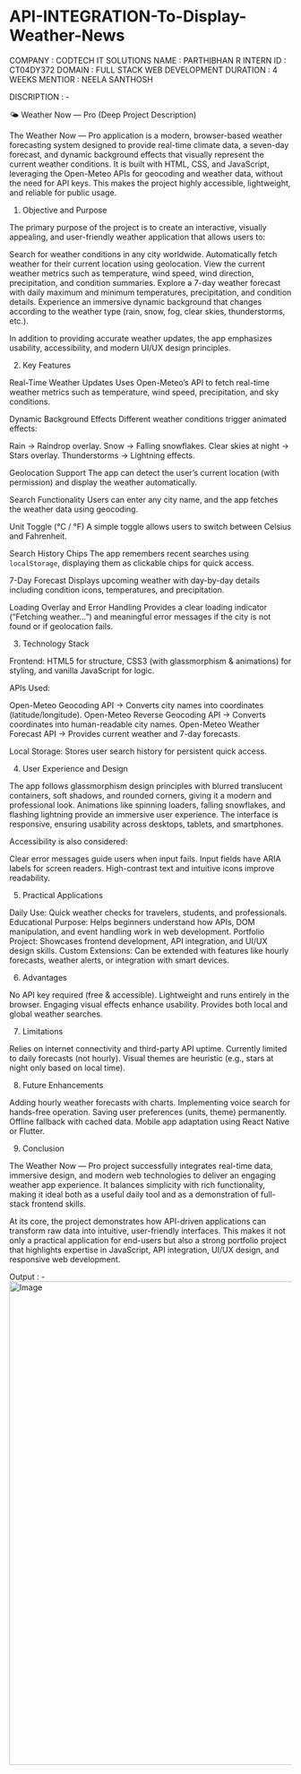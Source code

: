 # API-INTEGRATION-To-Display-Weather-News

COMPANY : CODTECH IT SOLUTIONS
NAME    : PARTHIBHAN R
INTERN ID : CT04DY372
DOMAIN : FULL STACK WEB DEVELOPMENT
DURATION : 4 WEEKS
MENTIOR :  NEELA SANTHOSH

DISCRIPTION : -

 🌤️ Weather Now — Pro (Deep Project Description)

The Weather Now — Pro application is a modern, browser-based weather forecasting system designed to provide real-time climate data, a seven-day forecast, and dynamic background effects that visually represent the current weather conditions. It is built with HTML, CSS, and JavaScript, leveraging the Open-Meteo APIs for geocoding and weather data, without the need for API keys. This makes the project highly accessible, lightweight, and reliable for public usage.



 1. Objective and Purpose

The primary purpose of the project is to create an interactive, visually appealing, and user-friendly weather application that allows users to:

 Search for weather conditions in any city worldwide.
 Automatically fetch weather for their current location using geolocation.
 View the current weather metrics such as temperature, wind speed, wind direction, precipitation, and condition summaries.
 Explore a 7-day weather forecast with daily maximum and minimum temperatures, precipitation, and condition details.
 Experience an immersive dynamic background that changes according to the weather type (rain, snow, fog, clear skies, thunderstorms, etc.).

In addition to providing accurate weather updates, the app emphasizes usability, accessibility, and modern UI/UX design principles.



 2. Key Features

 Real-Time Weather Updates
  Uses Open-Meteo’s API to fetch real-time weather metrics such as temperature, wind speed, precipitation, and sky conditions.

 Dynamic Background Effects
  Different weather conditions trigger animated effects:

   Rain → Raindrop overlay.
   Snow → Falling snowflakes.
   Clear skies at night → Stars overlay.
   Thunderstorms → Lightning effects.

 Geolocation Support
  The app can detect the user’s current location (with permission) and display the weather automatically.

 Search Functionality
  Users can enter any city name, and the app fetches the weather data using geocoding.

 Unit Toggle (°C / °F)
  A simple toggle allows users to switch between Celsius and Fahrenheit.

 Search History Chips
  The app remembers recent searches using `localStorage`, displaying them as clickable chips for quick access.

 7-Day Forecast
  Displays upcoming weather with day-by-day details including condition icons, temperatures, and precipitation.

 Loading Overlay and Error Handling
  Provides a clear loading indicator (“Fetching weather…”) and meaningful error messages if the city is not found or if geolocation fails.



 3. Technology Stack

 Frontend: HTML5 for structure, CSS3 (with glassmorphism & animations) for styling, and vanilla JavaScript for logic.

 APIs Used:

   Open-Meteo Geocoding API → Converts city names into coordinates (latitude/longitude).
   Open-Meteo Reverse Geocoding API → Converts coordinates into human-readable city names.
   Open-Meteo Weather Forecast API → Provides current weather and 7-day forecasts.

 Local Storage: Stores user search history for persistent quick access.



 4. User Experience and Design

The app follows glassmorphism design principles with blurred translucent containers, soft shadows, and rounded corners, giving it a modern and professional look. Animations like spinning loaders, falling snowflakes, and flashing lightning provide an immersive user experience. The interface is responsive, ensuring usability across desktops, tablets, and smartphones.

Accessibility is also considered:

 Clear error messages guide users when input fails.
 Input fields have ARIA labels for screen readers.
 High-contrast text and intuitive icons improve readability.



 5. Practical Applications

 Daily Use: Quick weather checks for travelers, students, and professionals.
 Educational Purpose: Helps beginners understand how APIs, DOM manipulation, and event handling work in web development.
 Portfolio Project: Showcases frontend development, API integration, and UI/UX design skills.
 Custom Extensions: Can be extended with features like hourly forecasts, weather alerts, or integration with smart devices.



 6. Advantages

 No API key required (free & accessible).
 Lightweight and runs entirely in the browser.
 Engaging visual effects enhance usability.
 Provides both local and global weather searches.



 7. Limitations

 Relies on internet connectivity and third-party API uptime.
 Currently limited to daily forecasts (not hourly).
 Visual themes are heuristic (e.g., stars at night only based on local time).



 8. Future Enhancements

 Adding hourly weather forecasts with charts.
 Implementing voice search for hands-free operation.
 Saving user preferences (units, theme) permanently.
 Offline fallback with cached data.
 Mobile app adaptation using React Native or Flutter.



 9. Conclusion

The Weather Now — Pro project successfully integrates real-time data, immersive design, and modern web technologies to deliver an engaging weather app experience. It balances simplicity with rich functionality, making it ideal both as a useful daily tool and as a demonstration of full-stack frontend skills.

At its core, the project demonstrates how API-driven applications can transform raw data into intuitive, user-friendly interfaces. This makes it not only a practical application for end-users but also a strong portfolio project that highlights expertise in JavaScript, API integration, UI/UX design, and responsive web development.


Output : -
<img width="1915" height="863" alt="Image" src="https://github.com/user-attachments/assets/b93dd6aa-53d3-4d8b-8859-da5b70ea9c26" />
